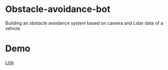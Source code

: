 # Obstacle-avoidance-bot
Building an obstacle avoidance system based on camera and Lidar data of a vehicle.

# Demo
[Link](https://youtu.be/yaNvPVBXkow)
